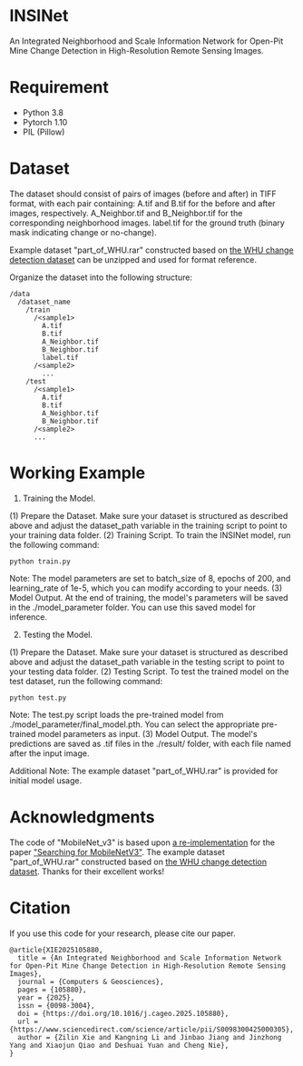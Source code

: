 # INSINet
An Integrated Neighborhood and Scale Information Network for Open-Pit Mine Change Detection in High-Resolution Remote Sensing Images.
# Requirement
- Python 3.8
- Pytorch 1.10
- PIL (Pillow)
# Dataset
The dataset should consist of pairs of images (before and after) in TIFF format, with each pair containing:
A.tif and B.tif for the before and after images, respectively.
A_Neighbor.tif and B_Neighbor.tif for the corresponding neighborhood images.
label.tif for the ground truth (binary mask indicating change or no-change).

Example dataset "part_of_WHU.rar" constructed based on [the WHU change detection dataset](https://gpcv.whu.edu.cn/data/building_dataset.html) can be unzipped and used for format reference.

Organize the dataset into the following structure:
```
/data
  /dataset_name
    /train
      /<sample1>
        A.tif
        B.tif
        A_Neighbor.tif
        B_Neighbor.tif
        label.tif
      /<sample2>
        ...
    /test
      /<sample1>
        A.tif
        B.tif
        A_Neighbor.tif
        B_Neighbor.tif
      /<sample2>
      ...
```
# Working Example
1. Training the Model.

(1) Prepare the Dataset.
Make sure your dataset is structured as described above and adjust the dataset_path variable in the training script to point to your training data folder.
(2) Training Script.
To train the INSINet model, run the following command:
```
python train.py
```
Note: The model parameters are set to batch_size of 8, epochs of 200, and learning_rate of 1e-5, which you can modify according to your needs.
(3) Model Output.
At the end of training, the model's parameters will be saved in the ./model_parameter folder. You can use this saved model for inference.

2. Testing the Model.

(1) Prepare the Dataset.
Make sure your dataset is structured as described above and adjust the dataset_path variable in the testing script to point to your testing data folder.
(2) Testing Script.
To test the trained model on the test dataset, run the following command:
```
python test.py
```
Note: The test.py script loads the pre-trained model from ./model_parameter/final_model.pth. You can select the appropriate pre-trained model parameters as input.
(3) Model Output.
The model's predictions are saved as .tif files in the ./result/ folder, with each file named after the input image.

Additional Note: The example dataset "part_of_WHU.rar" is provided for initial model usage.
# Acknowledgments
The code of "MobileNet_v3" is based upon [a re-implementation](https://github.com/yichaojie/MobileNetV3) for the paper ["Searching for MobileNetV3"](https://arxiv.org/abs/1905.02244).
The example dataset "part_of_WHU.rar" constructed based on [the WHU change detection dataset](https://gpcv.whu.edu.cn/data/building_dataset.html).
Thanks for their excellent works!
# Citation
If you use this code for your research, please cite our paper.
```
@article{XIE2025105880,
  title = {An Integrated Neighborhood and Scale Information Network for Open-Pit Mine Change Detection in High-Resolution Remote Sensing Images},
  journal = {Computers & Geosciences},
  pages = {105880},
  year = {2025},
  issn = {0098-3004},
  doi = {https://doi.org/10.1016/j.cageo.2025.105880},
  url = {https://www.sciencedirect.com/science/article/pii/S0098300425000305},
  author = {Zilin Xie and Kangning Li and Jinbao Jiang and Jinzhong Yang and Xiaojun Qiao and Deshuai Yuan and Cheng Nie},
}
```
